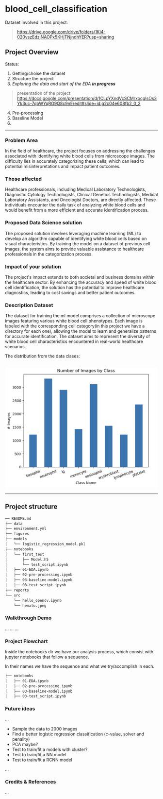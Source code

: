 # blood_cell_classification


Dataset involved in this project:

> https://drive.google.com/drive/folders/1Ki4-020vszEdzjNAOPx5KHjTNjndhYER?usp=sharing


## Project Overview

Status:
1. Getting/choise the dataset
2. Structure the project
3. _Exploring the data and start of the EDA **in progress**_

  >presentation of the project
  > https://docs.google.com/presentation/d/1CLpYXndVcSCMrxocgIsOs3Yk3uc-7qbWYqRG9Q8c9nE/edit#slide=id.g2c04e608fb2_0_2

4. Pre-processing
5. Baseline Model
6.


---------------

### Problem Area

In the field of healthcare, the project focuses on addressing the challenges associated with identifying white blood cells from microscope images. The difficulty lies in accurately categorizing these cells, which can lead to potential misinterpretations and impact patient outcomes.

### Those affected

Healthcare professionals, including Medical Laboratory Technologists, Diagnostic Cytology Technologists, Clinical Genetics Technologists, Medical Laboratory Assistants, and Oncologist Doctors, are directly affected. These individuals encounter the daily task of analyzing white blood cells and would benefit from a more efficient and accurate identification process.

### Proposed Data Science solution

The proposed solution involves leveraging machine learning (ML) to develop an algorithm capable of identifying white blood cells based on visual characteristics. By training the model on a dataset of previous cell images, the system aims to provide valuable assistance to healthcare professionals in the categorization process.

### Impact of your solution

The project's impact extends to both societal and business domains within the healthcare sector. By enhancing the accuracy and speed of white blood cell identification, the solution has the potential to improve healthcare diagnostics, leading to cost savings and better patient outcomes.

### Description Dataset

The dataset for training the ml model comprises a collection of microscope images featuring various white blood cell phenotypes. Each image is labeled with the corresponding cell category(in this project we have a directory for each one), allowing the model to learn and generalize patterns for accurate identification. The dataset aims to represent the diversity of white blood cell characteristics encountered in real-world healthcare scenarios.

The distribution from the data clases:

![Image Alt text](/figures/screenshot_distribution.png)
---------------
---------------
## Project structure

```bash
── README.md
├── data
├── environment.yml
├── figures
├── models
│   └── logistic_regression_model.pkl
├── notebooks
│   └── first_test
│       ├── Model.h5
│       └── test_script.ipynb
│   ├── 01-EDA.ipynb
│   ├── 02-pre-processing.ipynb
│   ├── 03-baseline-model.ipynb
│   ├── 03-test_script.ipynb
├── reports
└── src
    └── hello_opencv.ipynb
    └── hemato.jpeg
```

### Walkthrough Demo

...
...
...

### Project Flowchart

Inside the notebooks dir we have our analysis process, which consist with jupyter notebooks that follow a sequence.

In their names we have the sequence and what we try/accomplish in each.

```bash
├── notebooks
│   ├── 01-EDA.ipynb
│   ├── 02-pre-processing.ipynb
│   ├── 03-baseline-model.ipynb
│   ├── 03-test_script.ipynb
```

### Future ideas

...
- Sample the data to 2000 images
- Find a better logistic regression classification (c-value, solver and penality)
- PCA maybe?
- Test to train/fit a models with cluster?
- Test to train/fit a NN model
- Test to train/fit a RCNN model

...

### Credits & References

...


